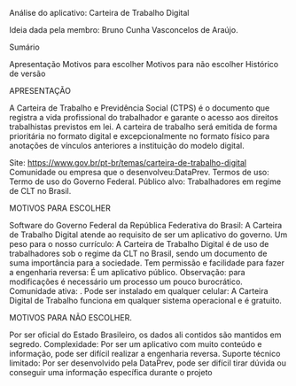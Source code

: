 Análise do aplicativo: Carteira de Trabalho Digital

Ideia dada pela membro: Bruno Cunha Vasconcelos de Araújo.


Sumário

Apresentação
Motivos para escolher
Motivos para não escolher
Histórico de versão

APRESENTAÇÃO

A Carteira de Trabalho e Previdência Social (CTPS) é o documento que 
registra a vida profissional do trabalhador e garante o acesso aos 
direitos trabalhistas previstos em lei. A carteira de trabalho será 
emitida de forma prioritária no formato digital e excepcionalmente no 
formato físico para anotações de vínculos anteriores a instituição do 
modelo digital.


Site: https://www.gov.br/pt-br/temas/carteira-de-trabalho-digital
Comunidade ou empresa que o desenvolveu:DataPrev.
Termos de uso: Termo de uso do Governo Federal.
Público alvo:  Trabalhadores em regime de CLT no Brasil.

MOTIVOS PARA ESCOLHER

Software do Governo Federal da República Federativa do Brasil: A Carteira de Trabalho Digital atende ao requisito de
 ser um aplicativo do governo.
Um peso para o nosso currículo: A Carteira de Trabalho Digital é de uso de trabalhadores sob o regime da CLT no Brasil, sendo
um documento de suma importância para a sociedade.
Tem permissão e facilidade para fazer a engenharia reversa:
É um aplicativo público.
Observação: para modificações é necessário um processo um pouco burocrático.
Comunidade ativa: .
Pode ser instalado em qualquer celular: A Carteira Digital de Trabalho funciona em qualquer sistema operacional e é gratuito.


MOTIVOS PARA NÃO ESCOLHER.

Por ser oficial do Estado Brasileiro, os dados ali contidos são mantidos em segredo.
Complexidade: Por ser um aplicativo com muito conteúdo e informação, pode ser difícil realizar a engenharia reversa.
Suporte técnico limitado: Por ser desenvolvido pela DataPrev, pode ser difícil tirar dúvida ou conseguir uma informação específica durante o projeto
